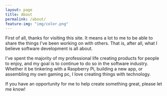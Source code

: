 ```yaml
---
layout: page
title: About
permalink: /about/
feature-img: "img/color.png"
---
```


First of all, thanks for visiting this site. It means a lot to me to be able to share the things I've been working on with others. That is, after all, what I believe software development is all about.

I've spent the majority of my professional life creating products for people to enjoy, and my goal is to continue to do so in the software industry. Whether it be tinkering with a Raspberry Pi, building a new app, or assembling my own gaming pc, I love creating things with technology. 

If you have an opportunity for me to help create something great, please let me know!